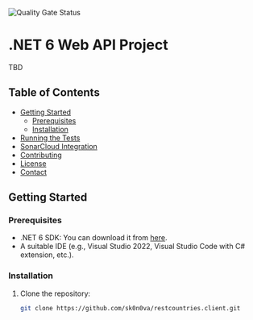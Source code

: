 ![Quality Gate Status](https://sonarcloud.io/api/project_badges/measure?project=sk0n0va_restcountries.client&metric=alert_status)

# .NET 6 Web API Project

TBD 

## Table of Contents

- [Getting Started](#getting-started)
  - [Prerequisites](#prerequisites)
  - [Installation](#installation)
- [Running the Tests](#running-the-tests)
- [SonarCloud Integration](#sonarcloud-integration)
- [Contributing](#contributing)
- [License](#license)
- [Contact](#contact)

## Getting Started

### Prerequisites

- .NET 6 SDK: You can download it from [here](https://dotnet.microsoft.com/download/dotnet/6.0).
- A suitable IDE (e.g., Visual Studio 2022, Visual Studio Code with C# extension, etc.).

### Installation

1. Clone the repository:
   ```bash
   git clone https://github.com/sk0n0va/restcountries.client.git
